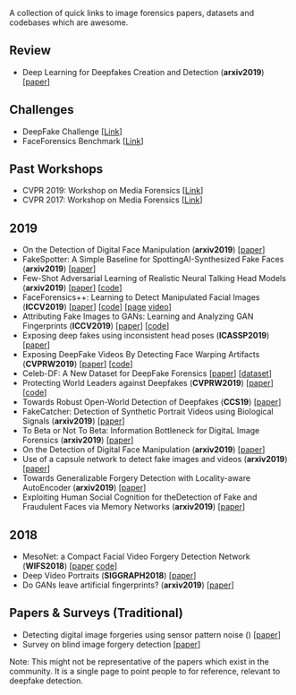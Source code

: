 A collection of quick links to image forensics papers, datasets and codebases which are awesome.

## Review

 - Deep Learning for Deepfakes Creation and Detection (**arxiv2019**) [[paper](https://arxiv.org/pdf/1909.11573.pdf)]
 
## Challenges

- DeepFake Challenge [[Link](https://deepfakedetectionchallenge.ai/)]
- FaceForensics Benchmark [[Link](http://kaldir.vc.in.tum.de/faceforensics_benchmark/)]
 
## Past Workshops

 - CVPR 2019: Workshop on Media Forensics [[Link](http://openaccess.thecvf.com/CVPR2019_workshops/CVPR2019_Media_Forensics.py)]
 - CVPR 2017: Workshop on Media Forensics [[Link](https://users.umiacs.umd.edu/~sirius/CVPR_MF_Web/)]

## 2019

 - On the Detection of Digital Face Manipulation (**arxiv2019**) [[paper](https://arxiv.org/pdf/1910.01717.pdf)]
 - FakeSpotter: A Simple Baseline for SpottingAI-Synthesized Fake Faces (**arxiv2019**) [[paper](https://arxiv.org/pdf/1909.06122.pdf)]
 - Few-Shot Adversarial Learning of Realistic Neural Talking Head Models (**arxiv2019**) [[paper](https://arxiv.org/abs/1905.08233v2)] [[code](https://github.com/grey-eye/talking-heads)]
 - FaceForensics++: Learning to Detect Manipulated Facial Images (**ICCV2019**) [[paper](https://arxiv.org/abs/1901.08971)] [[code](https://github.com/ondyari/FaceForensics)] [[page](https://niessnerlab.org/projects/roessler2019faceforensicspp.html) [video](https://www.youtube.com/watch?v=x2g48Q2I2ZQ)]
 - Attributing Fake Images to GANs: Learning and Analyzing GAN Fingerprints (**ICCV2019**) [[paper](https://arxiv.org/abs/1811.08180)] [[code](https://github.com/ningyu1991/GANFingerprints)]
 - Exposing deep fakes using inconsistent head poses (**ICASSP2019**) [[paper](https://arxiv.org/abs/1811.00661)]
 - Exposing DeepFake Videos By Detecting Face Warping Artifacts (**CVPRW2019**) [[paper](https://arxiv.org/abs/1811.00656)] [[code](https://github.com/danmohaha/CVPRW2019_Face_Artifacts)]
 - Celeb-DF: A New Dataset for DeepFake Forensics [[paper](https://arxiv.org/abs/1909.12962)] [[dataset](http://www.cs.albany.edu/~lsw/celeb-deepfakeforensics.html)]
 - Protecting World Leaders against Deepfakes (**CVPRW2019**) [[paper](http://openaccess.thecvf.com/content_CVPRW_2019/papers/Media%20Forensics/Agarwal_Protecting_World_Leaders_Against_Deep_Fakes_CVPRW_2019_paper.pdf)] [[code]()]
 - Towards Robust Open-World Detection of Deepfakes (**CCS19**) [[paper](https://dl.acm.org/ft_gateway.cfm?id=3363269&type=pdf)] 
 - FakeCatcher: Detection of Synthetic Portrait Videos using Biological Signals (**arxiv2019**) [[paper](https://arxiv.org/abs/1901.02212)]
 - To Beta or Not To Beta: Information Bottleneck for DigitaL Image Forensics (**arxiv2019**) [[paper](https://arxiv.org/abs/1908.03864)]
 - On the Detection of Digital Face Manipulation (**arxiv2019**) [[paper](https://arxiv.org/abs/1910.01717)] 
 - Use of a capsule network to detect fake images and videos (**arxiv2019**) [[paper](https://arxiv.org/abs/1910.12467)]
 - Towards Generalizable Forgery Detection with Locality-aware AutoEncoder (**arxiv2019**) [[paper](https://arxiv.org/abs/1909.05999)]
  - Exploiting Human Social Cognition for theDetection of Fake and Fraudulent Faces via Memory Networks (**arxiv2019**) [[paper](https://arxiv.org/abs/1911.07844)]
 
## 2018

 - MesoNet: a Compact Facial Video Forgery Detection Network (**WIFS2018**) [[paper](https://arxiv.org/abs/1809.00888) [code](https://github.com/DariusAf/MesoNet)]
 - Deep Video Portraits (**SIGGRAPH2018**) [[paper](https://web.stanford.edu/~zollhoef/papers/SG2018_DeepVideo/paper.pdf)]
 - Do GANs leave artificial fingerprints? (**arxiv2019**) [[paper](https://arxiv.org/abs/1812.11842)] 
 
 ## Papers & Surveys (Traditional)
 
 - Detecting digital image forgeries using sensor pattern noise () [[paper](http://ws.binghamton.edu/fridrich/Research/LukFriSPIE06_v9.pdf)]
- Survey on blind image forgery detection [[paper](https://citeseerx.ist.psu.edu/viewdoc/download?doi=10.1.1.402.258&rep=rep1&type=pdf)] 


Note: This might not be representative of the papers which exist in the community. It is a single page to point people to for reference, relevant to deepfake detection.
